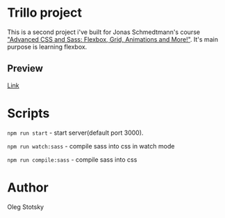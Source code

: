 # Trillo project
This is a second project i've built for Jonas Schmedtmann's course ["Advanced CSS and Sass: Flexbox, Grid, Animations and More!"](https://www.udemy.com/advanced-css-and-sass/). It's main purpose is learning flexbox.

## Preview
[Link](https://fathomless-springs-33683.herokuapp.com/)

# Scripts
`npm run start` - start server(default port 3000).

`npm run watch:sass` - compile sass into css in watch mode

`npm run compile:sass` - compile sass into css


# Author
Oleg Stotsky

